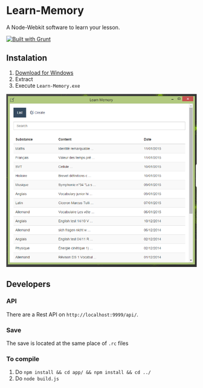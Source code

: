 # Learn-Memory

A Node-Webkit software to learn your lesson.

[![Built with Grunt](https://cdn.gruntjs.com/builtwith.png)](http://gruntjs.com/)

## Instalation

1. [Download for Windows](https://raw.githubusercontent.com/cedced19/Learn-Memory-Desktop/master/dist/Windows.zip)
2. Extract
3. Execute `Learn-Memory.exe`

![Demo](demo.png)


## Developers

### API

There are a Rest API on `http://localhost:9999/api/`.

### Save

The save is located at the same place of `.rc` files


### To compile


1. Do `npm install && cd app/ && npm install && cd ../`
2. Do `node build.js`